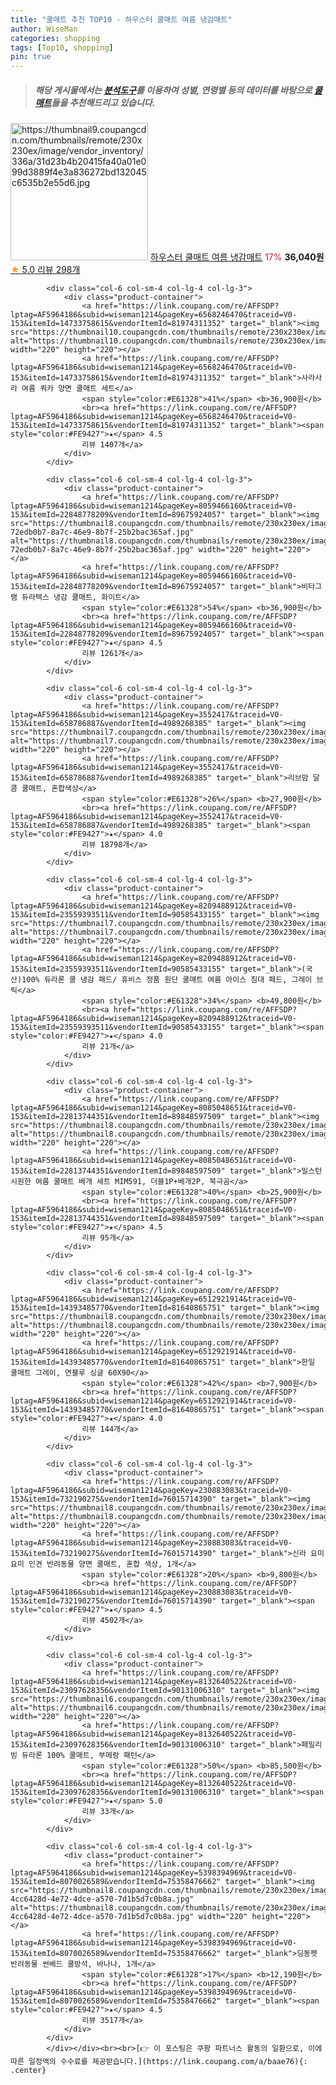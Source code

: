 ```yaml
---
title: "쿨매트 추천 TOP10 - 하우스터 쿨매트 여름 냉감매트"
author: WiseMan
categories: shopping
tags: [Top10, shopping]
pin: true
---
```


> ##### 해당 게시물에서는 [**분석도구**](https://itemscout.io/)를 이용하여 **성별**, **연령별** 등의 데이터를 바탕으로 [**쿨매트**](https://link.coupang.com/a/baae76)들을 추천해드리고 있습니다.
<div class="container"><div class="row">
            <div class="col-6 col-sm-4 col-lg-4 col-lg-3">
                <div class="product-container">
                    <a href="https://link.coupang.com/re/AFFSDP?lptag=AF5964186&subid=wiseman1214&pageKey=8085266004&traceid=V0-153&itemId=22814691849&vendorItemId=89849535127" target="_blank"><img src="https://thumbnail9.coupangcdn.com/thumbnails/remote/230x230ex/image/vendor_inventory/336a/31d23b4b20415fa40a01e099d3889f4e3a836272bd132045c6535b2e55d6.jpg" alt="https://thumbnail9.coupangcdn.com/thumbnails/remote/230x230ex/image/vendor_inventory/336a/31d23b4b20415fa40a01e099d3889f4e3a836272bd132045c6535b2e55d6.jpg" width="220" height="220"></a>
                    <a href="https://link.coupang.com/re/AFFSDP?lptag=AF5964186&subid=wiseman1214&pageKey=8085266004&traceid=V0-153&itemId=22814691849&vendorItemId=89849535127" target="_blank">하우스터 쿨매트 여름 냉감매트</a>
                    <span style="color:#E61328">17%</span> <b>36,040원</b>
                    <br><a href="https://link.coupang.com/re/AFFSDP?lptag=AF5964186&subid=wiseman1214&pageKey=8085266004&traceid=V0-153&itemId=22814691849&vendorItemId=89849535127" target="_blank"><span style="color:#FE9427">★</span> 5.0
                    리뷰 298개</a>
                </div>
            </div>
            
            <div class="col-6 col-sm-4 col-lg-4 col-lg-3">
                <div class="product-container">
                    <a href="https://link.coupang.com/re/AFFSDP?lptag=AF5964186&subid=wiseman1214&pageKey=6568246470&traceid=V0-153&itemId=14733758615&vendorItemId=81974311352" target="_blank"><img src="https://thumbnail10.coupangcdn.com/thumbnails/remote/230x230ex/image/vendor_inventory/bef2/741ba22cebd568995c7c2abd6cb652b8847353f52c70a585a345d7a5e23d.jpg" alt="https://thumbnail10.coupangcdn.com/thumbnails/remote/230x230ex/image/vendor_inventory/bef2/741ba22cebd568995c7c2abd6cb652b8847353f52c70a585a345d7a5e23d.jpg" width="220" height="220"></a>
                    <a href="https://link.coupang.com/re/AFFSDP?lptag=AF5964186&subid=wiseman1214&pageKey=6568246470&traceid=V0-153&itemId=14733758615&vendorItemId=81974311352" target="_blank">사라사라 여름 쿼카 양면 쿨매트 세트</a>
                    <span style="color:#E61328">41%</span> <b>36,900원</b>
                    <br><a href="https://link.coupang.com/re/AFFSDP?lptag=AF5964186&subid=wiseman1214&pageKey=6568246470&traceid=V0-153&itemId=14733758615&vendorItemId=81974311352" target="_blank"><span style="color:#FE9427">★</span> 4.5
                    리뷰 1407개</a>
                </div>
            </div>
            
            <div class="col-6 col-sm-4 col-lg-4 col-lg-3">
                <div class="product-container">
                    <a href="https://link.coupang.com/re/AFFSDP?lptag=AF5964186&subid=wiseman1214&pageKey=8059466160&traceid=V0-153&itemId=22848778209&vendorItemId=89675924057" target="_blank"><img src="https://thumbnail8.coupangcdn.com/thumbnails/remote/230x230ex/image/retail/images/1076256154144450-72edb0b7-8a7c-46e9-8b7f-25b2bac365af.jpg" alt="https://thumbnail8.coupangcdn.com/thumbnails/remote/230x230ex/image/retail/images/1076256154144450-72edb0b7-8a7c-46e9-8b7f-25b2bac365af.jpg" width="220" height="220"></a>
                    <a href="https://link.coupang.com/re/AFFSDP?lptag=AF5964186&subid=wiseman1214&pageKey=8059466160&traceid=V0-153&itemId=22848778209&vendorItemId=89675924057" target="_blank">비타그램 듀라텍스 냉감 쿨매트, 화이트</a>
                    <span style="color:#E61328">54%</span> <b>36,900원</b>
                    <br><a href="https://link.coupang.com/re/AFFSDP?lptag=AF5964186&subid=wiseman1214&pageKey=8059466160&traceid=V0-153&itemId=22848778209&vendorItemId=89675924057" target="_blank"><span style="color:#FE9427">★</span> 4.5
                    리뷰 1261개</a>
                </div>
            </div>
            
            <div class="col-6 col-sm-4 col-lg-4 col-lg-3">
                <div class="product-container">
                    <a href="https://link.coupang.com/re/AFFSDP?lptag=AF5964186&subid=wiseman1214&pageKey=3552417&traceid=V0-153&itemId=658786887&vendorItemId=4989268385" target="_blank"><img src="https://thumbnail7.coupangcdn.com/thumbnails/remote/230x230ex/image/vendor_inventory/d2b5/4a78fb9b3610c67fa85feaa976486341a90184d75285e85c1697c1ee0a47.jpg" alt="https://thumbnail7.coupangcdn.com/thumbnails/remote/230x230ex/image/vendor_inventory/d2b5/4a78fb9b3610c67fa85feaa976486341a90184d75285e85c1697c1ee0a47.jpg" width="220" height="220"></a>
                    <a href="https://link.coupang.com/re/AFFSDP?lptag=AF5964186&subid=wiseman1214&pageKey=3552417&traceid=V0-153&itemId=658786887&vendorItemId=4989268385" target="_blank">리브맘 달콤 쿨매트, 혼합색상</a>
                    <span style="color:#E61328">26%</span> <b>27,900원</b>
                    <br><a href="https://link.coupang.com/re/AFFSDP?lptag=AF5964186&subid=wiseman1214&pageKey=3552417&traceid=V0-153&itemId=658786887&vendorItemId=4989268385" target="_blank"><span style="color:#FE9427">★</span> 4.0
                    리뷰 18798개</a>
                </div>
            </div>
            
            <div class="col-6 col-sm-4 col-lg-4 col-lg-3">
                <div class="product-container">
                    <a href="https://link.coupang.com/re/AFFSDP?lptag=AF5964186&subid=wiseman1214&pageKey=8209488912&traceid=V0-153&itemId=23559393511&vendorItemId=90585433155" target="_blank"><img src="https://thumbnail7.coupangcdn.com/thumbnails/remote/230x230ex/image/vendor_inventory/6841/d031d853c2cbe1b8a92c2b6b76b216a6c46843dc9ded062c6aa858d4b0ac.jpg" alt="https://thumbnail7.coupangcdn.com/thumbnails/remote/230x230ex/image/vendor_inventory/6841/d031d853c2cbe1b8a92c2b6b76b216a6c46843dc9ded062c6aa858d4b0ac.jpg" width="220" height="220"></a>
                    <a href="https://link.coupang.com/re/AFFSDP?lptag=AF5964186&subid=wiseman1214&pageKey=8209488912&traceid=V0-153&itemId=23559393511&vendorItemId=90585433155" target="_blank">(국산)100% 듀라론 쿨 냉감 패드/ 휴비스 정품 원단 쿨매트 여름 아이스 침대 패드, 그레이 브릭</a>
                    <span style="color:#E61328">34%</span> <b>49,800원</b>
                    <br><a href="https://link.coupang.com/re/AFFSDP?lptag=AF5964186&subid=wiseman1214&pageKey=8209488912&traceid=V0-153&itemId=23559393511&vendorItemId=90585433155" target="_blank"><span style="color:#FE9427">★</span> 4.0
                    리뷰 21개</a>
                </div>
            </div>
            
            <div class="col-6 col-sm-4 col-lg-4 col-lg-3">
                <div class="product-container">
                    <a href="https://link.coupang.com/re/AFFSDP?lptag=AF5964186&subid=wiseman1214&pageKey=8085048651&traceid=V0-153&itemId=22813744351&vendorItemId=89848597509" target="_blank"><img src="https://thumbnail8.coupangcdn.com/thumbnails/remote/230x230ex/image/vendor_inventory/7e1e/27b5fe7c4353f38b6e76b3dc18084911a514a600d721e8359ab4b6cf840f.jpg" alt="https://thumbnail8.coupangcdn.com/thumbnails/remote/230x230ex/image/vendor_inventory/7e1e/27b5fe7c4353f38b6e76b3dc18084911a514a600d721e8359ab4b6cf840f.jpg" width="220" height="220"></a>
                    <a href="https://link.coupang.com/re/AFFSDP?lptag=AF5964186&subid=wiseman1214&pageKey=8085048651&traceid=V0-153&itemId=22813744351&vendorItemId=89848597509" target="_blank">밀스턴 시원한 여름 쿨매트 베개 세트 MIM591, 더블1P+베개2P, 북극곰</a>
                    <span style="color:#E61328">40%</span> <b>25,900원</b>
                    <br><a href="https://link.coupang.com/re/AFFSDP?lptag=AF5964186&subid=wiseman1214&pageKey=8085048651&traceid=V0-153&itemId=22813744351&vendorItemId=89848597509" target="_blank"><span style="color:#FE9427">★</span> 4.5
                    리뷰 95개</a>
                </div>
            </div>
            
            <div class="col-6 col-sm-4 col-lg-4 col-lg-3">
                <div class="product-container">
                    <a href="https://link.coupang.com/re/AFFSDP?lptag=AF5964186&subid=wiseman1214&pageKey=6512921914&traceid=V0-153&itemId=14393485770&vendorItemId=81640865751" target="_blank"><img src="https://thumbnail8.coupangcdn.com/thumbnails/remote/230x230ex/image/vendor_inventory/778a/68e16eb3ae87d21b3de3546f53189040f8291002953c877b83e812ef168b.jpg" alt="https://thumbnail8.coupangcdn.com/thumbnails/remote/230x230ex/image/vendor_inventory/778a/68e16eb3ae87d21b3de3546f53189040f8291002953c877b83e812ef168b.jpg" width="220" height="220"></a>
                    <a href="https://link.coupang.com/re/AFFSDP?lptag=AF5964186&subid=wiseman1214&pageKey=6512921914&traceid=V0-153&itemId=14393485770&vendorItemId=81640865751" target="_blank">한일 쿨매트 그레이, 연블루 싱글 60X90</a>
                    <span style="color:#E61328">42%</span> <b>7,900원</b>
                    <br><a href="https://link.coupang.com/re/AFFSDP?lptag=AF5964186&subid=wiseman1214&pageKey=6512921914&traceid=V0-153&itemId=14393485770&vendorItemId=81640865751" target="_blank"><span style="color:#FE9427">★</span> 4.0
                    리뷰 144개</a>
                </div>
            </div>
            
            <div class="col-6 col-sm-4 col-lg-4 col-lg-3">
                <div class="product-container">
                    <a href="https://link.coupang.com/re/AFFSDP?lptag=AF5964186&subid=wiseman1214&pageKey=230883083&traceid=V0-153&itemId=732190275&vendorItemId=76015714390" target="_blank"><img src="https://thumbnail8.coupangcdn.com/thumbnails/remote/230x230ex/image/vendor_inventory/3a72/9df7b105b3ccce7510de35fe47af73179463ad399a8debb256e1d2c4130f.jpg" alt="https://thumbnail8.coupangcdn.com/thumbnails/remote/230x230ex/image/vendor_inventory/3a72/9df7b105b3ccce7510de35fe47af73179463ad399a8debb256e1d2c4130f.jpg" width="220" height="220"></a>
                    <a href="https://link.coupang.com/re/AFFSDP?lptag=AF5964186&subid=wiseman1214&pageKey=230883083&traceid=V0-153&itemId=732190275&vendorItemId=76015714390" target="_blank">신라 요미요미 인견 반려동물 양면 쿨매트, 혼합 색상, 1개</a>
                    <span style="color:#E61328">20%</span> <b>9,800원</b>
                    <br><a href="https://link.coupang.com/re/AFFSDP?lptag=AF5964186&subid=wiseman1214&pageKey=230883083&traceid=V0-153&itemId=732190275&vendorItemId=76015714390" target="_blank"><span style="color:#FE9427">★</span> 4.5
                    리뷰 4502개</a>
                </div>
            </div>
            
            <div class="col-6 col-sm-4 col-lg-4 col-lg-3">
                <div class="product-container">
                    <a href="https://link.coupang.com/re/AFFSDP?lptag=AF5964186&subid=wiseman1214&pageKey=8132640522&traceid=V0-153&itemId=23097628356&vendorItemId=90131006310" target="_blank"><img src="https://thumbnail6.coupangcdn.com/thumbnails/remote/230x230ex/image/vendor_inventory/86b8/2538ff0a9f20ad21ffb3d49a7e44b0ff549b7e6b577fd0110ffc01bbb806.jpg" alt="https://thumbnail6.coupangcdn.com/thumbnails/remote/230x230ex/image/vendor_inventory/86b8/2538ff0a9f20ad21ffb3d49a7e44b0ff549b7e6b577fd0110ffc01bbb806.jpg" width="220" height="220"></a>
                    <a href="https://link.coupang.com/re/AFFSDP?lptag=AF5964186&subid=wiseman1214&pageKey=8132640522&traceid=V0-153&itemId=23097628356&vendorItemId=90131006310" target="_blank">패밀리빙 듀라론 100% 쿨매트, 부메랑 패턴</a>
                    <span style="color:#E61328">50%</span> <b>85,500원</b>
                    <br><a href="https://link.coupang.com/re/AFFSDP?lptag=AF5964186&subid=wiseman1214&pageKey=8132640522&traceid=V0-153&itemId=23097628356&vendorItemId=90131006310" target="_blank"><span style="color:#FE9427">★</span> 5.0
                    리뷰 33개</a>
                </div>
            </div>
            
            <div class="col-6 col-sm-4 col-lg-4 col-lg-3">
                <div class="product-container">
                    <a href="https://link.coupang.com/re/AFFSDP?lptag=AF5964186&subid=wiseman1214&pageKey=5398394969&traceid=V0-153&itemId=8070026589&vendorItemId=75358476662" target="_blank"><img src="https://thumbnail8.coupangcdn.com/thumbnails/remote/230x230ex/image/retail/images/5042993741961939-4cc6428d-4e72-4dce-a570-7d1b5d7c0b8a.jpg" alt="https://thumbnail8.coupangcdn.com/thumbnails/remote/230x230ex/image/retail/images/5042993741961939-4cc6428d-4e72-4dce-a570-7d1b5d7c0b8a.jpg" width="220" height="220"></a>
                    <a href="https://link.coupang.com/re/AFFSDP?lptag=AF5964186&subid=wiseman1214&pageKey=5398394969&traceid=V0-153&itemId=8070026589&vendorItemId=75358476662" target="_blank">딩동펫 반려동물 썬베드 쿨방석, 바나나, 1개</a>
                    <span style="color:#E61328">17%</span> <b>12,190원</b>
                    <br><a href="https://link.coupang.com/re/AFFSDP?lptag=AF5964186&subid=wiseman1214&pageKey=5398394969&traceid=V0-153&itemId=8070026589&vendorItemId=75358476662" target="_blank"><span style="color:#FE9427">★</span> 4.5
                    리뷰 3517개</a>
                </div>
            </div>
            </div></div><br><br>[👉 이 포스팅은 쿠팡 파트너스 활동의 일환으로, 이에 따른 일정액의 수수료를 제공받습니다.](https://link.coupang.com/a/baae76){: .center}
